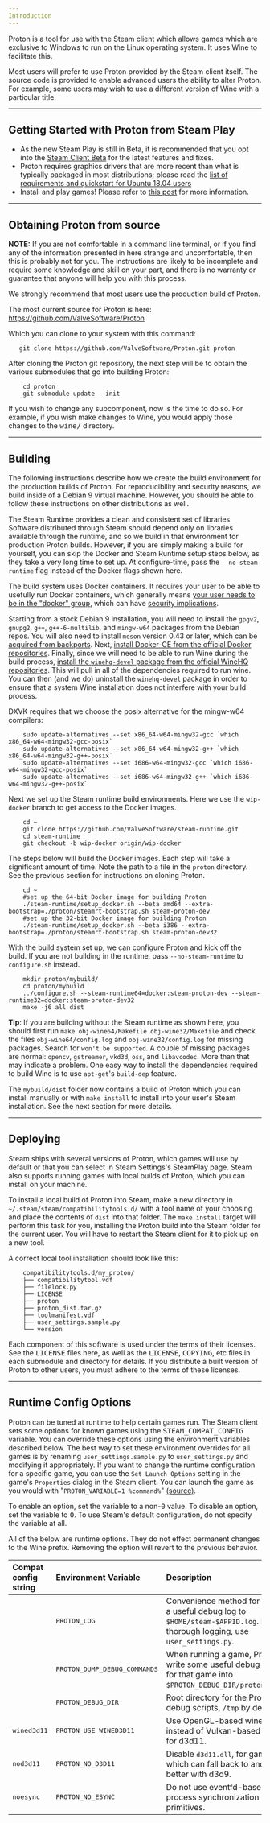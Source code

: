 ```yaml
---
Introduction
---
```

Proton is a tool for use with the Steam client which allows games which are
exclusive to Windows to run on the Linux operating system. It uses Wine to
facilitate this.

Most users will prefer to use Proton provided by the Steam client itself.  The
source code is provided to enable advanced users the ability to alter
Proton.  For example, some users may wish to use a different version of Wine with
a particular title.

---
Getting Started with Proton from Steam Play
---
* As the new Steam Play is still in Beta, it is recommended that you opt into the [Steam Client Beta](https://steamcommunity.com/sharedfiles/filedetails/?id=182912431) for the latest features and fixes.
* Proton requires graphics drivers that are more recent than what is typically packaged in most distributions; please read the [list of requirements and quickstart for Ubuntu 18.04 users](https://github.com/ValveSoftware/Proton/blob/proton_3.16/PREREQS.md)
* Install and play games! Please refer to [this post](https://steamcommunity.com/games/221410/announcements/detail/1696055855739350561) for more information.

---
Obtaining Proton from source
---
**NOTE:** If you are not comfortable in a command line terminal, or if you find
any of the information presented in here strange and uncomfortable, then
this is probably not for you.  The instructions are likely to be incomplete
and require some knowledge and skill on your part, and there is no warranty
or guarantee that anyone will help you with this process.

We strongly recommend that most users use the production build of Proton.

The most current source for Proton is here:
  <https://github.com/ValveSoftware/Proton>

Which you can clone to your system with this command:

       git clone https://github.com/ValveSoftware/Proton.git proton

After cloning the Proton git repository, the next step will be to
obtain the various submodules that go into building Proton:

        cd proton
        git submodule update --init

If you wish to change any subcomponent, now is the time to do so.
For example, if you wish make changes to Wine, you would apply those
changes to the <tt>wine/</tt> directory.

---
Building
---
The following instructions describe how we create the build environment for the
production builds of Proton. For reproducibility and security reasons, we build
inside of a Debian 9 virtual machine. However, you should be able to follow
these instructions on other distributions as well.

The Steam Runtime provides a clean and consistent set of libraries. Software
distributed through Steam should depend only on libraries available through the
runtime, and so we build in that environment for production Proton builds.
However, if you are simply making a build for yourself, you can skip the Docker
and Steam Runtime setup steps below, as they take a very long time to set up.
At configure-time, pass the `--no-steam-runtime` flag instead of the Docker
flags shown here.

The build system uses Docker containers. It requires your user to be able to
usefully run Docker containers, which generally means [your user needs to be in
the "docker" group](https://docs.docker.com/install/linux/linux-postinstall/),
which can have [security
implications](https://docs.docker.com/engine/security/security/).

Starting from a stock Debian 9 installation, you will need to install the
`gpgv2`, `gnupg2`, `g++`, `g++-6-multilib`, and `mingw-w64` packages from the
Debian repos.  You will also need to install `meson` version 0.43 or later,
which can be [acquired from backports](https://backports.debian.org/Instructions/). Next,
[install Docker-CE from the official Docker repositories](https://docs.docker.com/install/linux/docker-ce/debian/).
Finally, since we will need to be able to run Wine during the build process,
[install the `winehq-devel` package from the official WineHQ repositories](https://wiki.winehq.org/Debian).
This will pull in all of the dependencies required to run wine. You can then
(and we do) uninstall the `winehq-devel` package in order to ensure that a
system Wine installation does not interfere with your build process.

DXVK requires that we choose the posix alternative for the mingw-w64 compilers:

        sudo update-alternatives --set x86_64-w64-mingw32-gcc `which x86_64-w64-mingw32-gcc-posix`
        sudo update-alternatives --set x86_64-w64-mingw32-g++ `which x86_64-w64-mingw32-g++-posix`
        sudo update-alternatives --set i686-w64-mingw32-gcc `which i686-w64-mingw32-gcc-posix`
        sudo update-alternatives --set i686-w64-mingw32-g++ `which i686-w64-mingw32-g++-posix`

Next we set up the Steam runtime build environments. Here we use the
`wip-docker` branch to get access to the Docker images.

        cd ~
        git clone https://github.com/ValveSoftware/steam-runtime.git
        cd steam-runtime
        git checkout -b wip-docker origin/wip-docker

The steps below will build the Docker images. Each step will take a significant
amount of time. Note the path to a file in the `proton` directory. See the
previous section for instructions on cloning Proton.

        cd ~
        #set up the 64-bit Docker image for building Proton
        ./steam-runtime/setup_docker.sh --beta amd64 --extra-bootstrap=./proton/steamrt-bootstrap.sh steam-proton-dev
        #set up the 32-bit Docker image for building Proton
        ./steam-runtime/setup_docker.sh --beta i386 --extra-bootstrap=./proton/steamrt-bootstrap.sh steam-proton-dev32

With the build system set up, we can configure Proton and kick off the build.
If you are not building in the runtime, pass `--no-steam-runtime` to
`configure.sh` instead.

        mkdir proton/mybuild/
        cd proton/mybuild
        ../configure.sh --steam-runtime64=docker:steam-proton-dev --steam-runtime32=docker:steam-proton-dev32
        make -j6 all dist

**Tip**: If you are building without the Steam runtime as shown here, you
should first run `make obj-wine64/Makefile obj-wine32/Makefile` and check the
files `obj-wine64/config.log` and `obj-wine32/config.log` for missing packages.
Search for `won't be supported`. A couple of missing packages are normal:
`opencv`, `gstreamer`, `vkd3d`, `oss`, and `libavcodec`. More than that may
indicate a problem. One easy way to install the dependencies required to build
Wine is to use `apt-get`'s `build-dep` feature.

The `mybuild/dist` folder now contains a build of Proton which you can install
manually or with `make install` to install into your user's Steam installation.
See the next section for more details.

---
Deploying
---
Steam ships with several versions of Proton, which games will use by default or
that you can select in Steam Settings's SteamPlay page. Steam also supports
running games with local builds of Proton, which you can install on your
machine.

To install a local build of Proton into Steam, make a new directory in
`~/.steam/steam/compatibilitytools.d/` with a tool name of your choosing and
place the contents of `dist` into that folder. The `make install` target will
perform this task for you, installing the Proton build into the Steam folder
for the current user. You will have to restart the Steam client for it to pick
up on a new tool.

A correct local tool installation should look like this:

        compatibilitytools.d/my_proton/
        ├── compatibilitytool.vdf
        ├── filelock.py
        ├── LICENSE
        ├── proton
        ├── proton_dist.tar.gz
        ├── toolmanifest.vdf
        ├── user_settings.sample.py
        └── version

Each component of this software is used under the terms of their licenses.  See
the <tt>LICENSE</tt> files here, as well as the <tt>LICENSE</tt>,
<tt>COPYING</tt>, etc files in each submodule and directory for details. If you
distribute a built version of Proton to other users, you must adhere to the
terms of these licenses.

----
Runtime Config Options
----
Proton can be tuned at runtime to help certain games run. The Steam client sets
some options for known games using the <tt>STEAM_COMPAT_CONFIG</tt> variable.
You can override these options using the environment variables described below.
The best way to set these environment overrides for all games is by renaming
`user_settings.sample.py` to `user_settings.py` and modifying it appropriately.
If you want to change the runtime configuration for a specific game, you can
use the `Set Launch Options` setting in the game's `Properties` dialog in the Steam client. You can launch the
game as you would with "`PROTON_VARIABLE=1 %command%`" [(source)](https://superuser.com/questions/954041/how-to-set-an-environment-variable-for-an-specific-game-on-steam-for-linux#980437).

To enable an option, set the variable to a non-<tt>0</tt> value.  To disable an
option, set the variable to <tt>0</tt>. To use Steam's default configuration, do
not specify the variable at all.

All of the below are runtime options. They do not effect permanent changes to
the Wine prefix. Removing the option will revert to the previous behavior.

| Compat config string  | Environment Variable           | Description  |
| :-------------------- | :----------------------------- | :----------- |
|                       | <tt>PROTON_LOG</tt>            | Convenience method for dumping a useful debug log to `$HOME/steam-$APPID.log`. For more thorough logging, use `user_settings.py`. |
|                       | <tt>PROTON_DUMP_DEBUG_COMMANDS</tt> | When running a game, Proton will write some useful debug scripts for that game into `$PROTON_DEBUG_DIR/proton_$USER/`. |
|                       | <tt>PROTON_DEBUG_DIR<tt>       | Root directory for the Proton debug scripts, `/tmp` by default. |
| <tt>wined3d11</tt>    | <tt>PROTON_USE_WINED3D11</tt>  | Use OpenGL-based wined3d instead of Vulkan-based DXVK for d3d11. |
| <tt>nod3d11</tt>      | <tt>PROTON_NO_D3D11</tt>       | Disable <tt>d3d11.dll</tt>, for games which can fall back to and run better with d3d9. |
| <tt>noesync</tt>      | <tt>PROTON_NO_ESYNC</tt>       | Do not use eventfd-based in-process synchronization primitives. |

<!-- Target:  GitHub Flavor Markdown.  To test locally:  pandoc -f markdown_github -t html README.md  -->
